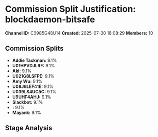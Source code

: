 # Commission Split Justification: blockdaemon-bitsafe

**Channel ID:** C0985G48U14
**Created:** 2025-07-30 18:08:29
**Members:** 10

## Commission Splits

- **Addie Tackman:** 9.1%
- **U01HPVDJLRF:** 9.1%
- **Aki:** 9.1%
- **U021G8LSFPE:** 9.1%
- **Amy Wu:** 9.1%
- **U08J6LEF41E:** 9.1%
- **U039LS4UC5C:** 9.1%
- **U9UHF4AHJ:** 9.1%
- **Slackbot:** 9.1%
- **:** 9.1%
- **Mayank:** 9.1%

## Stage Analysis

